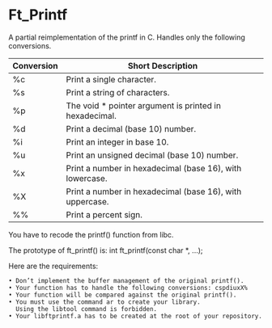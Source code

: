 # Ft_Printf

A partial reimplementation of the printf in C. Handles only the following conversions.


| Conversion | Short Description                                                                             |
|------------|-----------------------------------------------------------------------------------------------|
| %c         | Print a single character.                                                                     |
| %s         | Print a string of characters.                                                                 |
| %p         | The void * pointer argument is printed in hexadecimal.                                        |
| %d         | Print a decimal (base 10) number.                                                             |
| %i         | Print an integer in base 10.                                                                  |
| %u         | Print an unsigned decimal (base 10) number.                                                   |
| %x         | Print a number in hexadecimal (base 16), with lowercase.                                      |
| %X         | Print a number in hexadecimal (base 16), with uppercase.                                      |
| %%         | Print a percent sign.                                                                         |

You have to recode the printf() function from libc.

The prototype of ft_printf() is:
	int ft_printf(const char *, ...);

Here are the requirements:

	• Don’t implement the buffer management of the original printf().
	• Your function has to handle the following conversions: cspdiuxX%
	• Your function will be compared against the original printf().
	• You must use the command ar to create your library.
	  Using the libtool command is forbidden.
	• Your libftprintf.a has to be created at the root of your repository.
